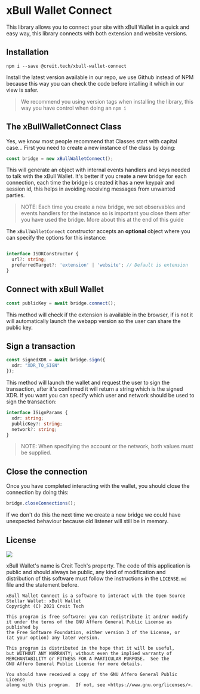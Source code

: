 # xBull Wallet Connect

This library allows you to connect your site with xBull Wallet in a quick and easy way, this library connects with both extension and website versions.

## Installation

```shell
npm i --save @creit.tech/xbull-wallet-connect
```

Install the latest version available in our repo, we use Github instead of NPM because this way you can check the code before intalling it which in our view is safer.

> We recommend you using version tags when installing the library, this way you have control when doing an `npm i`

## The xBullWalletConnect Class

Yes, we know most people recommend that Classes start with capital case... First you need to create a new instance of the class by doing:
```typescript
const bridge = new xBullWalletConnect();
```

This will generate an object with internal events handlers and keys needed to talk with the xBull Wallet. It's better if you create a new bridge for each connection, each time the bridge is created it has a new keypair and session id, this helps in avoiding receiving messages from unwanted parties.

> NOTE: Each time you create a new bridge, we set observables and events handlers for the instance so is important you close them after you have used the bridge. More about this at the end of this guide

The `xBullWalletConnect` constructor accepts an **optional** object where you can specify the options for this instance:
```typescript

interface ISDKConstructor {
  url?: string;
  preferredTarget?: 'extension' | 'website'; // Default is extension
}
``` 

## Connect with xBull Wallet
```typescript
const publicKey = await bridge.connect();
```

This method will check if the extension is available in the browser, if is not it will automatically launch the webapp version so the user can share the public key.

## Sign a transaction
```typescript
const signedXDR = await bridge.sign({
  xdr: "XDR_TO_SIGN"
});
```

This method will launch the wallet and request the user to sign the transaction, after it's confirmed it will return a string which is the signed XDR. If you want you can specify which user and network should be used to sign the transaction:
```typescript
interface ISignParams {
  xdr: string;
  publicKey?: string;
  network?: string;
}
```

> NOTE: When specifying the account or the network, both values must be supplied.

## Close the connection

Once you have completed interacting with the wallet, you should close the connection by doing this:
```typescript
bridge.closeConnections();
```

If we don't do this the next time we create a new bridge we could have unexpected behaviour because old listener will still be in memory.



## License
![](https://img.shields.io/badge/License-AGPLv3-lightgrey)

xBull Wallet's name is Creit Tech's property. The code of this application is public and should always be public, any kind of modification and distribution of this software must follow the instructions in the `LICENSE.md` file and the statement before.

    xBull Wallet Connect is a software to interact with the Open Source Stellar Wallet: xBull Wallet
    Copyright (C) 2021 Creit Tech

    This program is free software: you can redistribute it and/or modify
    it under the terms of the GNU Affero General Public License as published by
    the Free Software Foundation, either version 3 of the License, or
    (at your option) any later version.

    This program is distributed in the hope that it will be useful,
    but WITHOUT ANY WARRANTY; without even the implied warranty of
    MERCHANTABILITY or FITNESS FOR A PARTICULAR PURPOSE.  See the
    GNU Affero General Public License for more details.

    You should have received a copy of the GNU Affero General Public License
    along with this program.  If not, see <https://www.gnu.org/licenses/>.
